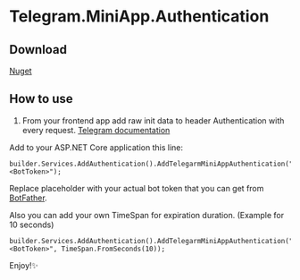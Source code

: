 # Telegram.MiniApp.Authentication

## Download

[Nuget](https://www.nuget.org/packages/Telegram.MiniApp.Authentication/)

## How to use

1. From your frontend app add raw init data to header Authentication with every request. [Telegram documentation](https://core.telegram.org/bots/webapps#validating-data-received-via-the-mini-app)

Add to your ASP.NET Core application this line:

```
builder.Services.AddAuthentication().AddTelegarmMiniAppAuthentication("<BotToken>");
```

Replace <BotToken> placeholder with your actual bot token that you can get from [BotFather](https://t.me/BotFather).

Also you can add your own TimeSpan for expiration duration. (Example for 10 seconds)

```
builder.Services.AddAuthentication().AddTelegarmMiniAppAuthentication("<BotToken>", TimeSpan.FromSeconds(10));
```

Enjoy!✨

